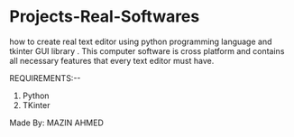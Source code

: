 # Projects-Real-Softwares
how to create real text editor using python programming language and tkinter GUI library .  This computer software is cross platform and contains all necessary features that every text editor must have. 

REQUIREMENTS:--
1) Python
2) TKinter


Made By: MAZIN AHMED 